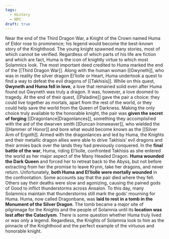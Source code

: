 ```yaml
---
tags:
  - History
  - NPC
draft: true
---
```


Near the end of the Third Dragon War, a Knight of the Crown named Huma of Eldor rose to prominence; his legend would become the best-known story of the Knighthood. The young knight spawned many stories, most of which cannot be verified. Regardless of which parts of his life are fiction and which are fact, Huma is the icon of knightly virtue to which most Solamnics look.
The most important deed credited to Huma marked the end of the [[Third Dragon War]]. Along with the human woman [[Gwyneth]], who was in reality the silver dragon El’liolle or Heart, Huma undertook a quest to find a way to defeat the evil dragons of [[Takhisis]]. While on this quest, **Gwyneth and Huma fell in love**, a love that remained solid even after Huma found out Gwyneth was truly a dragon. It was, however, a love doomed to tragedy. At the end of their quest, [[Paladine]] gave the pair a choice: they could live together as mortals, apart from the rest of the world, or they could help save the world from the Queen of Darkness. Making the only choice truly available to the honorable knight, the pair was **given the secret of forging** [[Dragonlance|Dragonlances]], something they accomplished with the aid of the dwarven smith [[Duncan Ironweaver]], who wielded the [[Hammer of Honor]] and bore what would become known as the [[Silver Arm of Ergoth]].
Armed with the dragonlances and led by Huma, the Knights and their metallic dragon allies were able to drive Takhisis’ evil dragons and their armies back over the lands they had previously conquered. In the **final battle of the war**, Huma, riding El’liolle, confronted Takhisis as she entered the world as her major aspect of the Many Headed Dragon. **Huma wounded the Dark Queen** and forced her to retreat back to the Abyss, but not before extracting from her the promise to leave Krynn, take her dragons, and never return. Unfortunately, **both Huma and El’liolle were mortally wounded** in the confrontation. Some accounts say that the pair died where they fell. Others say their deaths were slow and agonizing, causing the pained gods of Good to inflict thunderstorms across Ansalon. To this day, many Solamnics maintain that thunderstorms still mark the gods’ mourning for Huma.
Huma, now called Dragonbane, was **laid to rest in a tomb in the Monument of the Silver Dragon**. The tomb became a major site of pilgrimage for the Knights and the people of Solamnia until its **location was lost after the Cataclysm**. There is some question whether Huma truly lived or was only a legend. Regardless, the Knights of Solamnia look to him as the pinnacle of the Knighthood and the perfect example of the virtuous and honorable knight.
